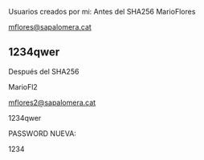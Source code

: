 Usuarios creados por mi:
Antes del SHA256 
MarioFlores

mflores@sapalomera.cat

1234qwer
---------------------------
Después del SHA256 

MarioFl2

mflores2@sapalomera.cat

1234qwer

PASSWORD NUEVA:

1234